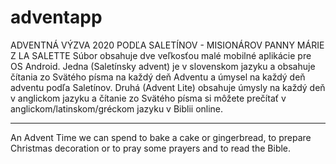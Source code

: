 # adventapp
ADVENTNÁ VÝZVA 2020 PODĽA SALETÍNOV - MISIONÁROV PANNY MÁRIE Z LA SALETTE
Súbor obsahuje dve veľkosťou malé mobilné aplikácie pre OS Android. Jedna (Saletínsky advent) je v slovenskom jazyku a obsahuje čítania zo Svätého písma na každý deň Adventu a úmysel na každý deň adventu podľa Saletínov. Druhá (Advent Lite) obsahuje úmysly na každý deň v anglickom jazyku a čítanie zo Svätého písma si môžete prečítať v anglickom/latinskom/gréckom jazyku v Biblii online.

- - - - - 
An Advent Time we can spend to bake a cake or gingerbread, to prepare Christmas decoration or to pray some prayers and to read the Bible.
